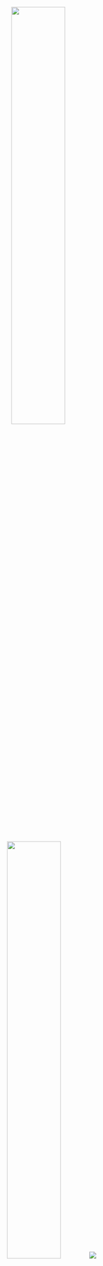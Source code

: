 <p align="center">
  <img height="50%" width="auto" src ="https://github-readme-stats.vercel.app/api?username=bhavyaverma1&show_icons=true&include_all_commits=true&count_private=true&theme=darcula&hide_border=true&hide=issues,contribs&bg_color=00000000">
  <img height="50%" width="auto" src ="https://github-readme-stats.vercel.app/api/top-langs/?username=bhavyaverma1&layout=compact&hide_border=true&theme=darcula&bg_color=00000000&langs_count=6&hide=jupyter%20notebook,tex,css,php">
  <img src ="https://github-readme-streak-stats.herokuapp.com?user=bhavyaverma1&theme=darcula&hide_border=true&background=FFFFFF00">
  <br>
</p>
<!-- Proudly created with GPRM ( https://gprm.itsvg.in ) -->
